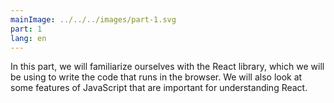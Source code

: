 ```yaml
---
mainImage: ../../../images/part-1.svg
part: 1
lang: en
---
```


<div class="intro">

In this part, we will familiarize ourselves with the React library, which we will be using to write the code that runs in the browser.
We will also look at some features of JavaScript that are important for understanding React.

</div>
